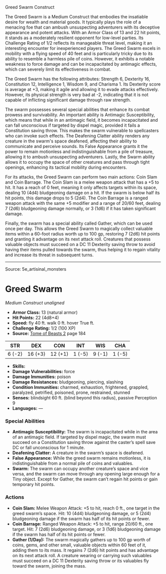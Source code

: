 <MonsterName/>Greed Swarm</MonsterName>
<CreatureType/>Construct</CreatureType>

<summary>The Greed Swarm is a Medium Construct that embodies the insatiable desire for wealth and material goods. It typically plays the role of a menacing foe that can ambush unsuspecting adventurers with its deceptive appearance and potent attacks. With an Armor Class of 13 and 22 hit points, it stands as a moderately resilient opponent for low-level parties. Its Challenge Rating of 1/2 reflects its manageable threat level, making it an interesting encounter for inexperienced players. The Greed Swarm excels in mobility with a flying speed of 40 feet and is particularly tricky due to its ability to resemble a harmless pile of coins. However, it exhibits a notable weakness to force damage and can be incapacitated by antimagic effects, which can severely limit its effectiveness in combat.</summary>

<detail>

The Greed Swarm has the following attributes: Strength 6, Dexterity 16, Constitution 12, Intelligence 1, Wisdom 9, and Charisma 1. Its Dexterity score is average at +3, making it agile and allowing it to evade attacks effectively. However, its physical strength is very bad at -2, indicating that it is not capable of inflicting significant damage through raw strength.

The swarm possesses several special abilities that enhance its combat prowess and survivability. An important ability is Antimagic Susceptibility, which means that while in an antimagic field, it becomes incapacitated and can fall unconscious if targeted by dispel magic, provided it fails a Constitution saving throw. This makes the swarm vulnerable to spellcasters who can invoke such effects. The Deafening Clatter ability renders any creature in the swarm's space deafened, affecting their ability to communicate and perceive sounds. Its False Appearance grants it the power to remain motionless and indistinguishable from a pile of treasure, allowing it to ambush unsuspecting adventurers. Lastly, the Swarm ability allows it to occupy the space of other creatures and pass through tight openings, enhancing its tactical mobility during encounters.

For its attacks, the Greed Swarm can perform two main actions: Coin Slam and Coin Barrage. The Coin Slam is a melee weapon attack that has a +5 to hit. It has a reach of 0 feet, meaning it only affects targets within its space, dealing 10 (4d4) bludgeoning damage on a hit. If the swarm is below half its hit points, this damage drops to 5 (2d4). The Coin Barrage is a ranged weapon attack with the same +5 modifier and a range of 20/60 feet, dealing 7 (2d6) bludgeoning damage normally, or 3 (1d6) if it has taken significant damage. 

Finally, the swarm has a special ability called Gather, which can be used once per day. This allows the Greed Swarm to magically collect valuable items within a 60-foot radius worth up to 100 gp, restoring 7 (2d6) hit points and granting it advantage on its next attack roll. Creatures that possess valuable objects must succeed on a DC 11 Dexterity saving throw to avoid having their items pulled towards the swarm, thus helping it to regain vitality and increase its threat in subsequent turns.</detail>



---

Source: 5e_artisinal_monsters

# Greed Swarm

*Medium* *Construct* *unaligned*

- **Armor Class:** 13 (natural armor)
- **Hit Points:** 22 (4d8+4)
- **Speed:** fly 40 ft. walk 0 ft. hover True ft.
- **Challenge Rating:** 1/2 (100 XP)
- **Source:** [Tome of Beasts 2](https://koboldpress.com/kpstore/product/tome-of-beasts-2-for-5th-edition) page 184

| STR | DEX | CON | INT | WIS | CHA |
| --- | --- | --- | --- | --- | --- |
| 6 (-2) | 16 (+3) | 12 (+1) | 1 (-5) | 9 (-1) | 1 (-5) |

- **Skills:** 
- **Damage Vulnerabilities:** force
- **Damage Immunities:** poison
- **Damage Resistances:** bludgeoning, piercing, slashing
- **Condition Immunities:** charmed, exhaustion, frightened, grappled, paralyzed, petrified, poisoned, prone, restrained, stunned
- **Senses:** blindsight 60 ft. (blind beyond this radius), passive Perception 9
- **Languages:** —

### Special Abilities

- **Antimagic Susceptibility:** The swarm is incapacitated while in the area of an antimagic field. If targeted by dispel magic, the swarm must succeed on a Constitution saving throw against the caster’s spell save DC or fall unconscious for 1 minute.
- **Deafening Clatter:** A creature in the swarm’s space is deafened.
- **False Appearance:** While the greed swarm remains motionless, it is indistinguishable from a normal pile of coins and valuables.
- **Swarm:** The swarm can occupy another creature’s space and vice versa, and the swarm can move through any opening large enough for a Tiny object. Except for Gather, the swarm can’t regain hit points or gain temporary hit points.

### Actions

- **Coin Slam:** Melee Weapon Attack: +5 to hit, reach 0 ft., one target in the greed swarm’s space. Hit: 10 (4d4) bludgeoning damage, or 5 (2d4) bludgeoning damage if the swarm has half of its hit points or fewer.
- **Coin Barrage:** Ranged Weapon Attack: +5 to hit, range 20/60 ft., one target. Hit: 7 (2d6) bludgeoning damage, or 3 (1d6) bludgeoning damage if the swarm has half of its hit points or fewer.
- **Gather (1/Day):** The swarm magically gathers up to 100 gp worth of coins, gems, and other small, valuable objects within 60 feet of it, adding them to its mass. It regains 7 (2d6) hit points and has advantage on its next attack roll. A creature wearing or carrying such valuables must succeed on a DC 11 Dexterity saving throw or its valuables fly toward the swarm, joining the mass.




